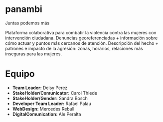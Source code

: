 panambi
=======

Juntas podemos más

Plataforma colaborativa para combatir la violencia contra las mujeres con intervención ciudadana. Denuncias georeferenciadas + información sobre cómo actuar y puntos más cercanos de atención. Descripción del hecho + patrones e impacto de la agresión: zonas, horarios, relaciones más inseguras para las mujeres.


Equipo
=======

* **Team Leader:** Deisy Perez
* **StakeHolder/Comunicator:** Carol Thiede
* **StakeHolder/Gender:** Sandra Bosch
* **Developer Team Leader:** Rafael Palau
* **WebDesign:** Mercedes Rebull
* **DigitalComunication:** Ale Peralta
